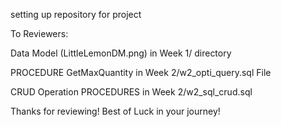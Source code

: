 setting up repository for project

To Reviewers:

Data Model (LittleLemonDM.png) in Week 1/ directory

PROCEDURE GetMaxQuantity in Week 2/w2_opti_query.sql File

CRUD Operation PROCEDURES in Week 2/w2_sql_crud.sql

Thanks for reviewing! Best of Luck in your journey! 

